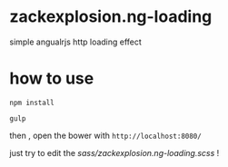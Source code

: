 # zackexplosion.ng-loading
simple angualrjs http loading effect


# how to use

```
npm install
```

```
gulp
```


then , open the bower with `http://localhost:8080/`


just try to edit the *sass/zackexplosion.ng-loading.scss* !
